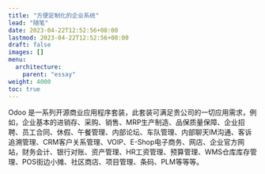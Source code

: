 ```yaml
---
title: "方便定制化的企业系统"
lead: "随笔"
date: 2023-04-22T12:52:56+08:00
lastmod: 2023-04-22T12:52:56+08:00
draft: false
images: []
menu:
  architecture:
    parent: "essay"
weight: 4000
toc: true
---
```


Odoo 是一系列开源商业应用程序套装，此套装可满足贵公司的一切应用需求，例如，企业基本的进销存、采购、销售、MRP生产制造、品保质量保障、企业招聘、员工合同、休假、午餐管理、内部论坛、车队管理、内部聊天IM沟通、客诉追溯管理、CRM客户关系管理、VOIP、E-Shop电子商务、网店、企业官方网站，财务会计、银行对账、资产管理、HR工资管理、预算管理、WMS仓库库存管理、POS街边小摊、社区商店、项目管理、条码、PLM等等等。

